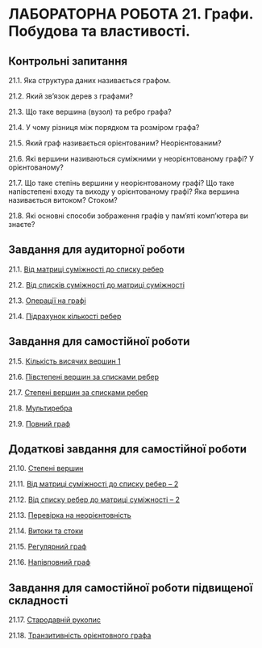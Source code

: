 ЛАБОРАТОРНА РОБОТА 21. Графи. Побудова та властивості.
=============
Контрольні запитання
------------------
21.1.	Яка структура даних називається графом.

21.2.	Який зв’язок дерев з графами?

21.3.	Що таке вершина (вузол) та ребро графа? 

21.4.	У чому різниця між порядком та розміром графа?

21.5.	Який граф називається орієнтованим? Неорієнтованим?

21.6.	Які вершини називаються суміжними у неорієнтованому графі? У орієнтованому?

21.7.	Що таке степінь вершини у неорієнтованому графі? 
Що таке напівстепені входу та виходу у орієнтованому графі?
Яка вершина називається витоком? Стоком?

21.8.	Які основні способи зображення графів у пам’яті комп’ютера ви знаєте?



Завдання для аудиторної роботи
--------------
21.1.
[Від матриці суміжності до списку ребер](https://www.e-olymp.com/uk/problems/2471)

21.2.
[Від списків суміжності до матриці суміжності](https://www.e-olymp.com/uk/problems/3982)

21.3.
[Операції на графі](https://www.e-olymp.com/uk/problems/2472)

21.4.
[Підрахунок кількості ребер](https://www.e-olymp.com/uk/problems/5072)




Завдання для самостійної роботи
------------------

21.5.
[Кількість висячих вершин 1](https://www.e-olymp.com/uk/problems/5080)

21.6.
[Півстепені вершин за списками ребер](https://www.e-olymp.com/uk/problems/5075)

21.7.
[Степені вершин за списками ребер](https://www.e-olymp.com/uk/problems/5074)

21.8.
[Мультиребра ](https://www.e-olymp.com/uk/problems/5073)

21.9.
[Повний граф](https://www.e-olymp.com/uk/problems/3987)


Додаткові завдання для самостійної роботи
--------------------
21.10.
[Степені вершин](https://www.e-olymp.com/uk/problems/5082)

21.11.
[Від матриці суміжності до списку ребер – 2](https://www.e-olymp.com/uk/problems/4766)

21.12.
[Від списку ребер до матриці суміжності – 2](https://www.e-olymp.com/uk/problems/4767)

21.13.
[Перевірка на неорієнтовність](https://www.e-olymp.com/uk/problems/2470)

21.14.
[Витоки та стоки](https://www.e-olymp.com/uk/problems/3986)

21.15.
[Регулярний граф](https://www.e-olymp.com/uk/problems/5076)

21.16.
[Напівповний граф](https://www.e-olymp.com/uk/problems/5077)


Завдання для самостійної роботи підвищеної складності
------------------
21.17.
[Стародавній рукопис](https://www.e-olymp.com/uk/problems/610)

21.18.
[Транзитивність орієнтовного графа](https://www.e-olymp.com/uk/problems/5079)





